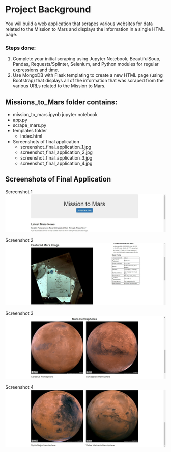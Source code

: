 # Project Background

You will build a web application that scrapes various websites for data related to the Mission to Mars and displays the information in a single HTML page.

### Steps done:

1. Complete your initial scraping using Jupyter Notebook, BeautifulSoup, Pandas, Requests/Splinter, Selenium, and Python modules for regular expressions and time.
2. Use MongoDB with Flask templating to create a new HTML page (using Bootstrap) that displays all of the information that was scraped from the various URLs related to the Mission to Mars.

## Missions_to_Mars folder contains:

* mission_to_mars.ipynb jupyter notebook
* app.py
* scrape_mars.py
* templates folder
  * index.html
* Screenshots of final application
  * screenshot_final_application_1.jpg
  * screenshot_final_application_2.jpg
  * screenshot_final_application_3.jpg
  * screenshot_final_application_4.jpg

## Screenshots of Final Application

Screenshot 1
![](Missions_to_Mars/screenshot_final_application_1.jpg)

Screenshot 2
![](Missions_to_Mars/screenshot_final_application_2.jpg)

Screenshot 3
![](Missions_to_Mars/screenshot_final_application_3.jpg)

Screenshot 4
![](Missions_to_Mars/screenshot_final_application_4.jpg)
